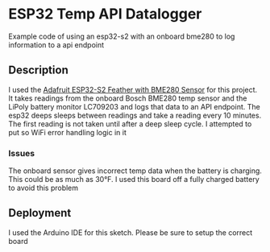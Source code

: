 # ESP32 Temp API Datalogger

Example code of using an esp32-s2 with an onboard bme280 to log information to a api endpoint

## Description

I used the [Adafruit ESP32-S2 Feather with BME280 Sensor](https://www.adafruit.com/product/5303) for this project. It takes readings from the onboard Bosch BME280 temp sensor and the LiPoly battery monitor LC709203 and logs that data to an API endpoint. The esp32 deeps sleeps between readings and take a reading every 10 minutes.  The first reading is not taken until after a deep sleep cycle.  I attempted to put so WiFi error handling logic in it

### Issues

The onboard sensor gives incorrect temp data when the battery is charging.  This could be as much as 30&deg;F.  I used this board off a fully charged battery to avoid this problem

## Deployment

I used the Arduino IDE for this sketch.  Please be sure to setup the correct board
